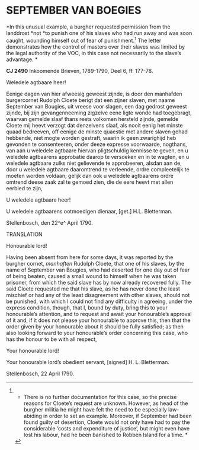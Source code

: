 # SEPTEMBER VAN BOEGIES

*In this unusual example, a burgher requested permission from the
landdrost *not *to punish one of his slaves who had run away and was
soon caught, wounding himself out of fear of punishment.[^1] The
letter demonstrates how the control of masters over their slaves was
limited by the legal authority of the VOC, in this case not necessarily
to the slave’s advantage. *

**CJ 2490** Inkoomende Brieven, 1789-1790, Deel 6, ff. 177-78.

Weledele agtbaare heer!

Eenige dagen van hier afweesig geweest zijnde, is door den manhafden
burgercornet Rudolph Cloete berigt dat een zijner slaven, met naame
September van Bougies, uit vreese voor slagen, een dag gedrost geweest
zijnde, bij zijn gevangenneeming zigzelve eene ligte wonde had
toegebragt, waarvan gemelde slaaf thans reets volkomen hersteld zijnde,
gemelde Cloete mij heevt verzogt dat denzelvens slaaf, als nooit eenig
het minste quaad bedreeven, off eenige de minste quaestie met andere
slaven gehad hebbende, niet mogte worden gestraft, waarin ik geen
zwarighijd heb gevonden te consenteeren, onder deeze expresse
voorwaarde, nogthans, van aan u weledele agtbaare hiervan pligtschuldig
kennisse te geven, en u weledele agtbaarens approbatie daarop te
versoeken en in te wagten, en u weledele agtbaare zulks niet gelievende
te approbeeren, alsdan aan de, door u weledele agtbaare daaromtrend te
verleende, ordre compleetelijk te moeten worden voldaan; gelijk dan ook
u weledele agtbaarens ordre omtrend deese zaak zal te gemoed zien, die
de eere heevt met allen eerbied te zijn,

U weledele agtbaare heer!

U weledele agtbaarens ootmoedigen dienaar, \[get.\] H.L. Bletterman.

Stellenbosch, den 22^e^ April 1790.

TRANSLATION

Honourable lord!

Having been absent from here for some days, it was reported by the
burgher cornet, *manhaften* Rudolph Cloete, that one of his slaves, by
the name of September van Bougies, who had deserted for one day out of
fear of being beaten, caused a small wound to himself when he was taken
prisoner, from which the said slave has by now already recovered fully.
The said Cloete requested me that his slave, as he has never done the
least mischief or had any of the least disagreement with other slaves,
should not be punished, with which I could not find any difficulty in
agreeing, under the express condition, though, that I, bound by duty,
bring this to your honourable’s attention, and to request and await your
honourable’s approval of it and, if it does not please your honourable
to approve this, then that the order given by your honourable about it
should be fully satisfied; as then also looking forward to your
honourable’s order concerning this case, who has the honour to be with
all respect,

Your honourable lord!

Your honourable lord’s obedient servant, \[signed\] H. L. Bletterman.

Stellenbosch, 22 April 1790.

[^1]: * There is no further documentation for this case, so the precise
    reasons for Cloete’s request are unknown. However, as head of the
    burgher militia he might have felt the need to be especially
    law-abiding in order to set an example. Moreover, if September had
    been found guilty of desertion, Cloete would not only have had to
    pay the considerable ‘costs and expenditure of justice’, but might
    even have lost his labour, had he been banished to Robben Island for
    a time. *

